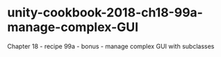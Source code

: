 # unity-cookbook-2018-ch18-99a-manage-complex-GUI
Chapter 18 - recipe 99a - bonus - manage complex GUI with subclasses
